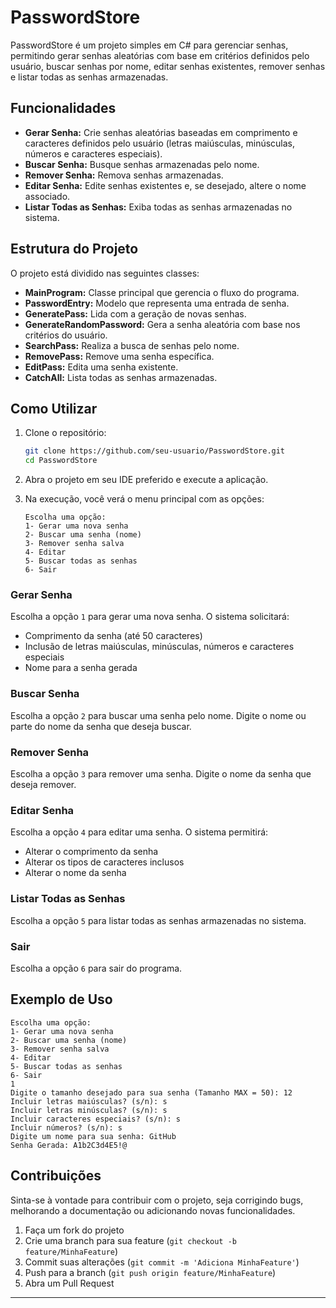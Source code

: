 # PasswordStore

PasswordStore é um projeto simples em C# para gerenciar senhas, permitindo gerar senhas aleatórias com base em critérios definidos pelo usuário, buscar senhas por nome, editar senhas existentes, remover senhas e listar todas as senhas armazenadas.

## Funcionalidades

- **Gerar Senha:** Crie senhas aleatórias baseadas em comprimento e caracteres definidos pelo usuário (letras maiúsculas, minúsculas, números e caracteres especiais).
- **Buscar Senha:** Busque senhas armazenadas pelo nome.
- **Remover Senha:** Remova senhas armazenadas.
- **Editar Senha:** Edite senhas existentes e, se desejado, altere o nome associado.
- **Listar Todas as Senhas:** Exiba todas as senhas armazenadas no sistema.

## Estrutura do Projeto

O projeto está dividido nas seguintes classes:

- **MainProgram:** Classe principal que gerencia o fluxo do programa.
- **PasswordEntry:** Modelo que representa uma entrada de senha.
- **GeneratePass:** Lida com a geração de novas senhas.
- **GenerateRandomPassword:** Gera a senha aleatória com base nos critérios do usuário.
- **SearchPass:** Realiza a busca de senhas pelo nome.
- **RemovePass:** Remove uma senha específica.
- **EditPass:** Edita uma senha existente.
- **CatchAll:** Lista todas as senhas armazenadas.

## Como Utilizar

1. Clone o repositório:
    ```bash
    git clone https://github.com/seu-usuario/PasswordStore.git
    cd PasswordStore
    ```

2. Abra o projeto em seu IDE preferido e execute a aplicação.

3. Na execução, você verá o menu principal com as opções:
    ```
    Escolha uma opção:
    1- Gerar uma nova senha
    2- Buscar uma senha (nome)
    3- Remover senha salva
    4- Editar
    5- Buscar todas as senhas
    6- Sair
    ```

### Gerar Senha

Escolha a opção `1` para gerar uma nova senha. O sistema solicitará:
- Comprimento da senha (até 50 caracteres)
- Inclusão de letras maiúsculas, minúsculas, números e caracteres especiais
- Nome para a senha gerada

### Buscar Senha

Escolha a opção `2` para buscar uma senha pelo nome. Digite o nome ou parte do nome da senha que deseja buscar.

### Remover Senha

Escolha a opção `3` para remover uma senha. Digite o nome da senha que deseja remover.

### Editar Senha

Escolha a opção `4` para editar uma senha. O sistema permitirá:
- Alterar o comprimento da senha
- Alterar os tipos de caracteres inclusos
- Alterar o nome da senha

### Listar Todas as Senhas

Escolha a opção `5` para listar todas as senhas armazenadas no sistema.

### Sair

Escolha a opção `6` para sair do programa.

## Exemplo de Uso
  ```
  Escolha uma opção:
  1- Gerar uma nova senha
  2- Buscar uma senha (nome)
  3- Remover senha salva
  4- Editar
  5- Buscar todas as senhas
  6- Sair
  1
  Digite o tamanho desejado para sua senha (Tamanho MAX = 50): 12
  Incluir letras maiúsculas? (s/n): s
  Incluir letras minúsculas? (s/n): s
  Incluir caracteres especiais? (s/n): s
  Incluir números? (s/n): s
  Digite um nome para sua senha: GitHub
  Senha Gerada: A1b2C3d4E5!@
  ```

## Contribuições

Sinta-se à vontade para contribuir com o projeto, seja corrigindo bugs, melhorando a documentação ou adicionando novas funcionalidades.

1. Faça um fork do projeto
2. Crie uma branch para sua feature (`git checkout -b feature/MinhaFeature`)
3. Commit suas alterações (`git commit -m 'Adiciona MinhaFeature'`)
4. Push para a branch (`git push origin feature/MinhaFeature`)
5. Abra um Pull Request

---

